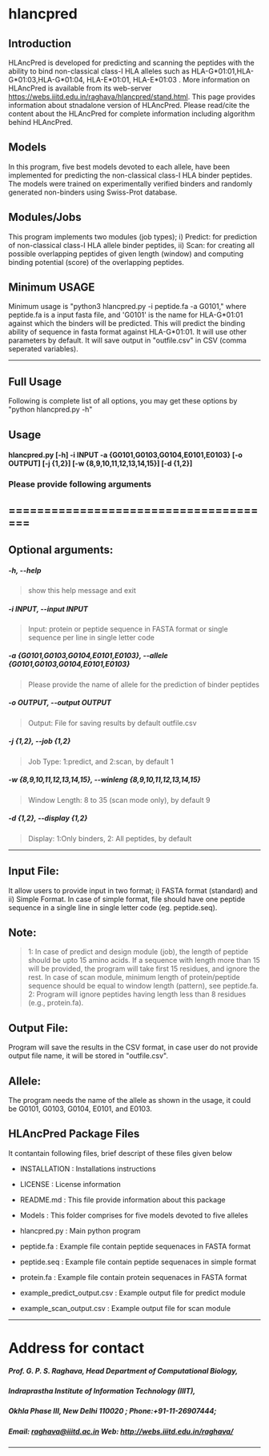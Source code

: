 # hlancpred
## Introduction
HLAncPred is developed for predicting and scanning the peptides with the ability to bind non-classical class-I HLA alleles such as HLA-G\*01:01,HLA-G\*01:03,HLA-G\*01:04, HLA-E\*01:01, HLA-E\*01:03 . More information on HLAncPred is available from its web-server https://webs.iiitd.edu.in/raghava/hlancpred/stand.html. This page provides information about stnadalone version of HLAncPred. Please read/cite the content about the HLAncPred for complete information including algorithm behind HLAncPred.

## Models
In this program, five best models devoted to each allele, have been implemented for predicting the non-classical class-I HLA binder peptides. The models were trained on experimentally verified binders and randomly generated non-binders using Swiss-Prot database.

## Modules/Jobs
This program implements two modules (job types); i) Predict: for prediction of non-classical class-I HLA allele binder peptides, ii) Scan: for creating all possible overlapping peptides of given length (window) and computing binding  potential (score) of the overlapping peptides.

## Minimum USAGE
Minimum usage is "python3 hlancpred.py -i peptide.fa -a G0101," where peptide.fa is a input fasta file, and 'G0101' is the name for HLA-G\*01:01 against which the binders will be predicted. This will predict the binding ability of sequence in fasta format against HLA-G\*01:01. It will use other parameters by default. It will save output in "outfile.csv" in CSV (comma seperated variables).

-------------------------------------------------------------------------------------------------------------

## Full Usage
Following is complete list of all options, you may get these options by "python hlancpred.py -h"


## Usage
#### hlancpred.py [-h] -i INPUT -a {G0101,G0103,G0104,E0101,E0103} [-o OUTPUT] [-j {1,2}] [-w {8,9,10,11,12,13,14,15}] [-d {1,2}]


### Please provide following arguments
======================================
-------------------------------------------------------------------------

## Optional arguments:

  ##### -h, --help            
  >show this help message and exit
  
  ##### -i INPUT, --input INPUT
  >Input: protein or peptide sequence in FASTA format or single sequence per line in single letter code
                        
  ##### -a {G0101,G0103,G0104,E0101,E0103}, --allele {G0101,G0103,G0104,E0101,E0103}
  >Please provide the name of allele for the prediction of binder peptides
                        
  ##### -o OUTPUT, --output OUTPUT
  >Output: File for saving results by default outfile.csv
  ##### -j {1,2}, --job {1,2}
  >Job Type: 1:predict, and 2:scan, by default 1
  ##### -w {8,9,10,11,12,13,14,15}, --winleng {8,9,10,11,12,13,14,15}
  >Window Length: 8 to 35 (scan mode only), by default 9
  ##### -d {1,2}, --display {1,2}
  >Display: 1:Only binders, 2: All peptides, by default 
  
-------------------------------------------------------------------------


## **Input File:** 
It allow users to provide input in two format; i) FASTA format (standard) and ii) Simple Format. In case of simple format, file should have one peptide sequence in a single line in single letter code (eg. peptide.seq). 


## **Note:**
>1: In case of predict and design module (job), the length of peptide should be upto 15 amino acids. If a sequence with length more than 15 will be provided, the program will take first 15 residues, and ignore the rest. In case of scan module, minimum length of protein/peptide sequence should be equal to window length (pattern), see peptide.fa.
>2: Program will ignore peptides having length less than 8 residues (e.g., protein.fa).

## **Output File:** 
Program will save the results in the CSV format, in case user do not provide output file name, it will be stored in "outfile.csv".

## **Allele:** 
The program needs the name of the allele as shown in the usage, it could be G0101, G0103, G0104, E0101, and E0103.

## HLAncPred Package Files
It contantain following files, brief descript of these files given below

- INSTALLATION  			: Installations instructions

- LICENSE       			: License information

- README.md     			: This file provide information about this package

- Models           		: This folder comprises for five models devoted to five alleles

- hlancpred.py 			: Main python program 

- peptide.fa			: Example file contain peptide sequenaces in FASTA format

- peptide.seq			: Example file contain peptide sequenaces in simple format

- protein.fa			: Example file contain protein sequenaces in FASTA format 

- example_predict_output.csv	: Example output file for predict module

- example_scan_output.csv		: Example output file for scan module
-------------------------------------------------------------------
# Address for contact
##### Prof. G. P. S. Raghava, Head Department of Computational Biology,            
##### Indraprastha Institute of Information Technology (IIIT), 
##### Okhla Phase III, New Delhi 110020 ; Phone:+91-11-26907444; 
##### Email: raghava@iiitd.ac.in  Web: http://webs.iiitd.edu.in/raghava/
--------------------------------------------------------------------
